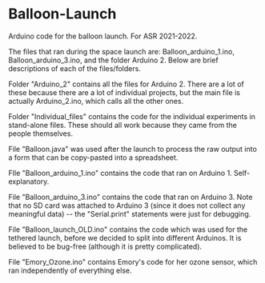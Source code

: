 # Balloon-Launch
Arduino code for the balloon launch. For ASR 2021-2022.

The files that ran during the space launch are: Balloon_arduino_1.ino, Balloon_arduino_3.ino, and the folder Arduino 2. Below are brief descriptions of each of the files/folders.

Folder "Arduino_2" contains all the files for Arduino 2. There are a lot of these because there are a lot of individual projects, but the main file is actually Arduino_2.ino, which calls all the other ones.

Folder "Individual_files" contains the code for the individual experiments in stand-alone files. These should all work because they came from the people themselves.

File "Balloon.java" was used after the launch to process the raw output into a form that can be copy-pasted into a spreadsheet.

FIle "Balloon_arduino_1.ino" contains the code that ran on Arduino 1. Self-explanatory.

File "Balloon_arduino_3.ino" contains the code that ran on Arduino 3. Note that no SD card was attached to Arduino 3 (since it does not collect any meaningful data) -- the "Serial.print" statements were just for debugging.

File "Balloon_launch_OLD.ino" contains the code which was used for the tethered launch, before we decided to split into different Arduinos. It is believed to be bug-free (although it is pretty complicated).

File "Emory_Ozone.ino" contains Emory's code for her ozone sensor, which ran independently of everything else.

